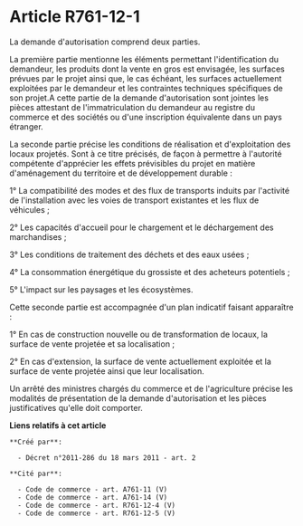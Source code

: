 # Article R761-12-1

La demande d'autorisation comprend deux parties. 

La première partie mentionne les éléments permettant l'identification du demandeur, les produits dont la vente en gros est
envisagée, les surfaces prévues par le projet ainsi que, le cas échéant, les surfaces actuellement exploitées par le
demandeur et les contraintes techniques spécifiques de son projet.A cette partie de la demande d'autorisation sont jointes
les pièces attestant de l'immatriculation du demandeur au registre du commerce et des sociétés ou d'une inscription
équivalente dans un pays étranger. 

La seconde partie précise les conditions de réalisation et d'exploitation des locaux projetés. Sont à ce titre précisés, de
façon à permettre à l'autorité compétente d'apprécier les effets prévisibles du projet en matière d'aménagement du territoire
et de développement durable : 

1° La compatibilité des modes et des flux de transports induits par l'activité de l'installation avec les voies de transport
existantes et les flux de véhicules ; 

2° Les capacités d'accueil pour le chargement et le déchargement des marchandises ; 

3° Les conditions de traitement des déchets et des eaux usées ; 

4° La consommation énergétique du grossiste et des acheteurs potentiels ; 

5° L'impact sur les paysages et les écosystèmes. 

Cette seconde partie est accompagnée d'un plan indicatif faisant apparaître : 

1° En cas de construction nouvelle ou de transformation de locaux, la surface de vente projetée et sa localisation ; 

2° En cas d'extension, la surface de vente actuellement exploitée et la surface de vente projetée ainsi que leur
localisation. 

Un arrêté des ministres chargés du commerce et de l'agriculture précise les modalités de présentation de la demande
d'autorisation et les pièces justificatives qu'elle doit comporter.

**Liens relatifs à cet article**

	**Créé par**:

	  - Décret n°2011-286 du 18 mars 2011 - art. 2

	**Cité par**:

	  - Code de commerce - art. A761-11 (V)
	  - Code de commerce - art. A761-14 (V)
	  - Code de commerce - art. R761-12-4 (V)
	  - Code de commerce - art. R761-12-5 (V)
